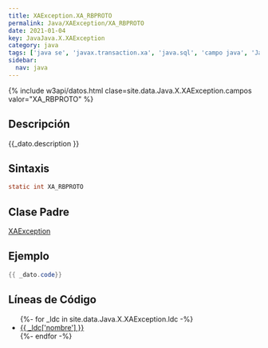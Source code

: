 ```yaml
---
title: XAException.XA_RBPROTO
permalink: Java/XAException/XA_RBPROTO
date: 2021-01-04
key: JavaJava.X.XAException
category: java
tags: ['java se', 'javax.transaction.xa', 'java.sql', 'campo java', 'Java 1.4']
sidebar: 
  nav: java
---
```


{% include w3api/datos.html clase=site.data.Java.X.XAException.campos valor="XA_RBPROTO" %}

## Descripción
{{_dato.description }}

## Sintaxis
~~~java
static int XA_RBPROTO
~~~

## Clase Padre
[XAException](/Java/XAException/)

## Ejemplo
~~~java
{{ _dato.code}}
~~~

## Líneas de Código
<ul>
{%- for _ldc in site.data.Java.X.XAException.ldc -%}
   <li>
       <a href="{{_ldc['url'] }}">{{ _ldc['nombre'] }}</a>
   </li>
{%- endfor -%}
</ul>
